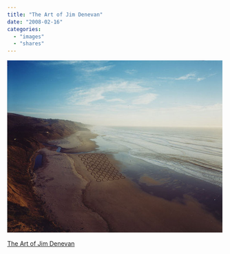 ```yaml
---
title: "The Art of Jim Denevan"
date: "2008-02-16"
categories: 
  - "images"
  - "shares"
---
```


![](images/4wnP83SaF5hkr9l0Y9yE6qy0_640.jpg)

[The Art of Jim Denevan](http://www.jimdenevan.com/)
